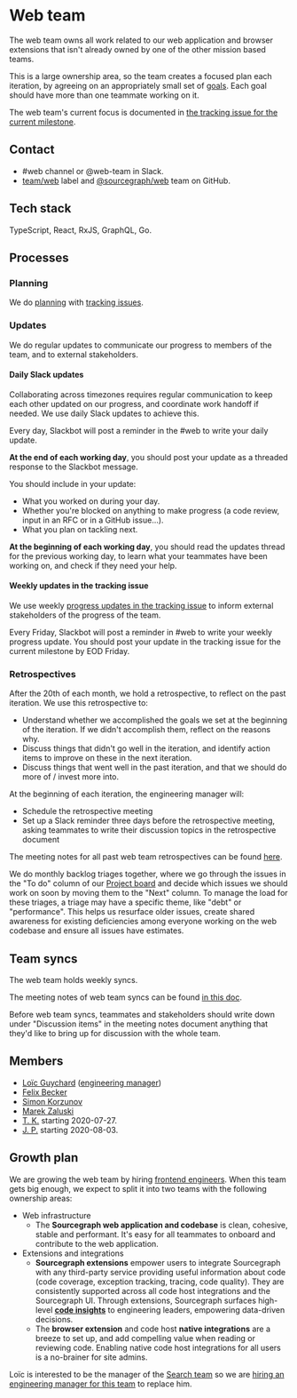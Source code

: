 # Web team

The web team owns all work related to our web application and browser extensions that isn't already owned by one of the other mission based teams.

This is a large ownership area, so the team creates a focused plan each iteration, by agreeing on an appropriately small set of [goals](../../../company/goals/index.md). Each goal should have more than one teammate working on it.

The web team's current focus is documented in [the tracking issue for the current milestone](https://github.com/sourcegraph/sourcegraph/issues?q=is%3Aissue+label%3Atracking+label%3Ateam%2Fweb+is%3Aopen).

## Contact

- #web channel or @web-team in Slack.
- [team/web](https://github.com/sourcegraph/sourcegraph/issues/new?labels=team/web) label and [@sourcegraph/web](https://github.com/orgs/sourcegraph/teams/web) team on GitHub.

## Tech stack

TypeScript, React, RxJS, GraphQL, Go.

## Processes

### Planning

We do [planning](../tracking_issues.md#planning-a-milestone-with-a-tracking-issue) with [tracking issues](../tracking_issues.md).

### Updates

We do regular updates to communicate our progress to members of the team, and to external stakeholders.

#### Daily Slack updates

Collaborating across timezones requires regular communication to keep each other updated on our progress, and coordinate work handoff if needed. We use daily Slack updates to achieve this.

Every day, Slackbot will post a reminder in the #web to write your daily update.

**At the end of each working day**, you should post your update as a threaded response to the Slackbot message.

You should include in your update:
- What you worked on during your day.
- Whether you're blocked on anything to make progress (a code review, input in an RFC or in a GitHub issue...).
- What you plan on tackling next.

**At the beginning of each working day**, you should read the updates thread for the previous working day, to learn what your teammates have been working on, and check if they need your help.

#### Weekly updates in the tracking issue

We use weekly [progress updates in the tracking issue](../tracking_issues.md#progress_updates) to inform external stakeholders of the progress of the team.

Every Friday, Slackbot will post a reminder in #web to write your weekly progress update. You should post your update in the tracking issue for the current milestone by EOD Friday.

### Retrospectives

After the 20th of each month, we hold a retrospective, to reflect on the past iteration. We use this retrospective to:
- Understand whether we accomplished the goals we set at the beginning of the iteration. If we didn't accomplish them, reflect on the reasons why.
- Discuss things that didn't go well in the iteration, and identify action items to improve on these in the next iteration.
- Discuss things that went well in the past iteration, and that we should do more of / invest more into.

At the beginning of each iteration, the engineering manager will:
- Schedule the retrospective meeting
- Set up a Slack reminder three days before the retrospective meeting, asking teammates to write their discussion topics in the retrospective document

The meeting notes for all past web team retrospectives can be found [here](https://docs.google.com/document/d/1YW45Dksk0vIn7drhatwLyo6YbMMkS-naHcuShUi1OOw/edit#heading=h.dxt1jy5hsf1d).

We do monthly backlog triages together, where we go through the issues in the "To do" column of our [Project board](https://github.com/orgs/sourcegraph/projects/45) and decide which issues we should work on soon by moving them to the "Next" column.
To manage the load for these triages, a triage may have a specific theme, like "debt" or "performance".
This helps us resurface older issues, create shared awareness for existing deficiencies among everyone working on the web codebase and ensure all issues have estimates.

## Team syncs

The web team holds weekly syncs.

The meeting notes of web team syncs can be found [in this doc](https://docs.google.com/document/u/1/d/1IUsjbtYdGiAHvRUB1yf4eqnynin9WsxFR2zFCMm78jw/edit#).

Before web team syncs, teammates and stakeholders should write down under "Discussion items" in the meeting notes document anything that they'd like to bring up for discussion with the whole team.

## Members

- [Loïc Guychard](../../../company/team/index.md#loic-guychard) ([engineering manager](../roles.md#engineering-manager))
- [Felix Becker](../../../company/team/index.md#felix-becker)
- [Simon Korzunov](../../../company/team/index.md#simon-korzunov)
- [Marek Zaluski](../../../company/team/index.md#marek-zaluski)
- [T. K.](../../../company/team/index.md#todo) starting 2020-07-27.
- [J. P.](../../../company/team/index.md#todo) starting 2020-08-03.

## Growth plan

We are growing the web team by hiring [frontend engineers](https://github.com/sourcegraph/careers/blob/master/job-descriptions/software-engineer-frontend.md). When this team gets big enough, we expect to split it into two teams with the following ownership areas:

- Web infrastructure
    - The **Sourcegraph web application and codebase** is clean, cohesive, stable and performant. It's easy for all teammates to onboard and contribute to the web application.
- Extensions and integrations
    - **Sourcegraph extensions** empower users to integrate Sourcegraph with any third-party service providing useful information about code (code coverage, exception tracking, tracing, code quality). They are consistently supported across all code host integrations and the Sourcegraph UI. Through extensions, Sourcegraph surfaces high-level [**code insights**](https://docs.google.com/document/d/1EHzor6I1GhVVIpl70mH-c10b1tNEl_p1xRMJ9qHQfoc/edit) to engineering leaders, empowering data-driven decisions.
    - The **browser extension** and code host **native integrations** are a breeze to set up, and add compelling value when reading or reviewing code. Enabling native code host integrations for all users is a no-brainer for site admins.

Loïc is interested to be the manager of the [Search team](../search/index.md) so we are [hiring an engineering manager for this team](https://github.com/sourcegraph/careers/blob/master/job-descriptions/engineering-manager-web.md) to replace him.

